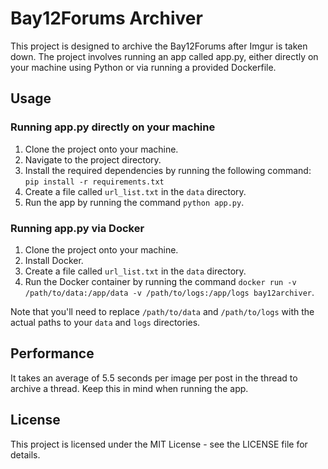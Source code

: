 # Bay12Forums Archiver

This project is designed to archive the Bay12Forums after Imgur is taken down. The project involves running an app called app.py, either directly on your machine using Python or via running a provided Dockerfile.

## Usage

### Running app.py directly on your machine

1. Clone the project onto your machine.
2. Navigate to the project directory.
3. Install the required dependencies by running the following command: `pip install -r requirements.txt`
4. Create a file called `url_list.txt` in the `data` directory.
5. Run the app by running the command `python app.py`.

### Running app.py via Docker

1. Clone the project onto your machine.
2. Install Docker.
3. Create a file called `url_list.txt` in the `data` directory.
4. Run the Docker container by running the command `docker run -v /path/to/data:/app/data -v /path/to/logs:/app/logs bay12archiver`.

Note that you'll need to replace `/path/to/data` and `/path/to/logs` with the actual paths to your `data` and `logs` directories.

## Performance

It takes an average of 5.5 seconds per image per post in the thread to archive a thread. Keep this in mind when running the app.

## License

This project is licensed under the MIT License - see the LICENSE file for details.
